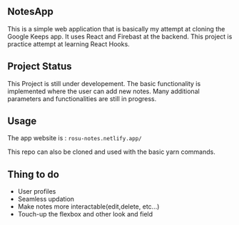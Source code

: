 ## NotesApp

This is a simple web application that is basically my attempt at cloning the Google Keeps app. It uses React and Firebast at the backend. This project is practice attempt at learning React Hooks.

## Project Status

This Project is still under developement. The basic functionality is implemented where the user can add new notes. Many additional parameters and functionalities are still in progress.

## Usage

The app website is : ` rosu-notes.netlify.app/ `

This repo can also be cloned and used with the basic yarn commands.

## Thing to do 

* User profiles
* Seamless updation
* Make notes more interactable(edit,delete, etc...)
* Touch-up the flexbox and other look and field


